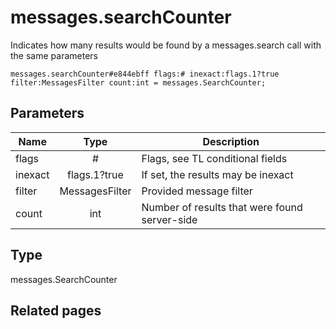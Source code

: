 # messages.searchCounter
Indicates how many results would be found by a messages.search call with the same parameters

```
messages.searchCounter#e844ebff flags:# inexact:flags.1?true filter:MessagesFilter count:int = messages.SearchCounter;
```

## Parameters
| Name | Type | Description |
| ---- | :----: | ----------- |
| flags | # | Flags, see TL conditional fields |
| inexact | flags.1?true | If set, the results may be inexact |
| filter | MessagesFilter | Provided message filter |
| count | int | Number of results that were found server-side |


## Type
messages.SearchCounter

## Related pages
